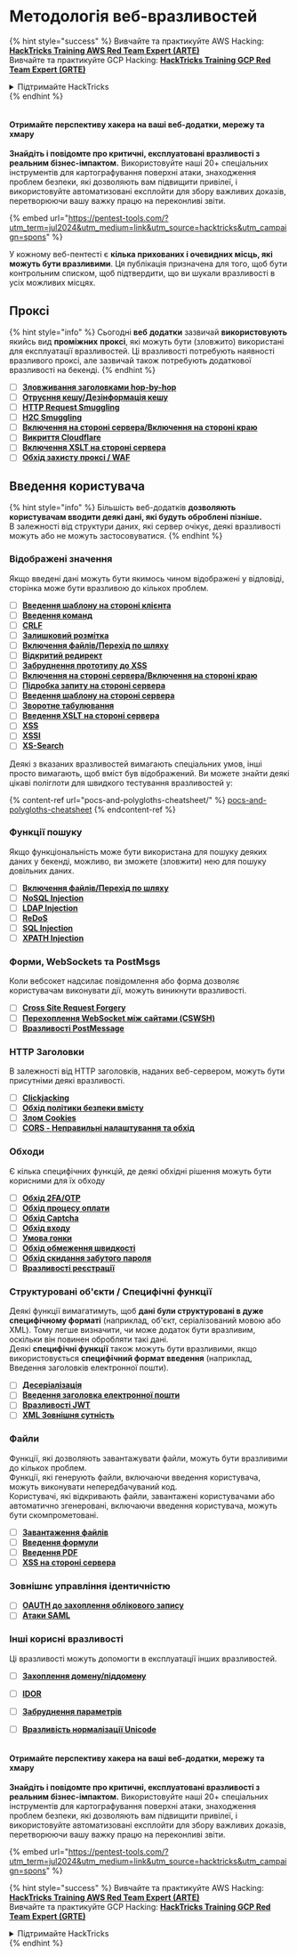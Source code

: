 # Методологія веб-вразливостей

{% hint style="success" %}
Вивчайте та практикуйте AWS Hacking:<img src="/.gitbook/assets/arte.png" alt="" data-size="line">[**HackTricks Training AWS Red Team Expert (ARTE)**](https://training.hacktricks.xyz/courses/arte)<img src="/.gitbook/assets/arte.png" alt="" data-size="line">\
Вивчайте та практикуйте GCP Hacking: <img src="/.gitbook/assets/grte.png" alt="" data-size="line">[**HackTricks Training GCP Red Team Expert (GRTE)**<img src="/.gitbook/assets/grte.png" alt="" data-size="line">](https://training.hacktricks.xyz/courses/grte)

<details>

<summary>Підтримайте HackTricks</summary>

* Перевірте [**плани підписки**](https://github.com/sponsors/carlospolop)!
* **Приєднуйтесь до** 💬 [**групи Discord**](https://discord.gg/hRep4RUj7f) або [**групи Telegram**](https://t.me/peass) або **слідкуйте** за нами в **Twitter** 🐦 [**@hacktricks\_live**](https://twitter.com/hacktricks\_live)**.**
* **Діліться хакерськими трюками, надсилаючи PR до** [**HackTricks**](https://github.com/carlospolop/hacktricks) та [**HackTricks Cloud**](https://github.com/carlospolop/hacktricks-cloud) репозиторіїв на GitHub.

</details>
{% endhint %}

<figure><img src="/.gitbook/assets/pentest-tools.svg" alt=""><figcaption></figcaption></figure>

#### Отримайте перспективу хакера на ваші веб-додатки, мережу та хмару

**Знайдіть і повідомте про критичні, експлуатовані вразливості з реальним бізнес-імпактом.** Використовуйте наші 20+ спеціальних інструментів для картографування поверхні атаки, знаходження проблем безпеки, які дозволяють вам підвищити привілеї, і використовуйте автоматизовані експлойти для збору важливих доказів, перетворюючи вашу важку працю на переконливі звіти.

{% embed url="https://pentest-tools.com/?utm_term=jul2024&utm_medium=link&utm_source=hacktricks&utm_campaign=spons" %}


У кожному веб-пентесті є **кілька прихованих і очевидних місць, які можуть бути вразливими**. Ця публікація призначена для того, щоб бути контрольним списком, щоб підтвердити, що ви шукали вразливості в усіх можливих місцях.

## Проксі

{% hint style="info" %}
Сьогодні **веб** **додатки** зазвичай **використовують** якийсь вид **проміжних** **проксі**, які можуть бути (зловжито) використані для експлуатації вразливостей. Ці вразливості потребують наявності вразливого проксі, але зазвичай також потребують додаткової вразливості на бекенді.
{% endhint %}

* [ ] [**Зловживання заголовками hop-by-hop**](abusing-hop-by-hop-headers.md)
* [ ] [**Отруєння кешу/Дезінформація кешу**](cache-deception/)
* [ ] [**HTTP Request Smuggling**](http-request-smuggling/)
* [ ] [**H2C Smuggling**](h2c-smuggling.md)
* [ ] [**Включення на стороні сервера/Включення на стороні краю**](server-side-inclusion-edge-side-inclusion-injection.md)
* [ ] [**Викриття Cloudflare**](../network-services-pentesting/pentesting-web/uncovering-cloudflare.md)
* [ ] [**Включення XSLT на стороні сервера**](xslt-server-side-injection-extensible-stylesheet-language-transformations.md)
* [ ] [**Обхід захисту проксі / WAF**](proxy-waf-protections-bypass.md)

## **Введення користувача**

{% hint style="info" %}
Більшість веб-додатків **дозволяють користувачам вводити деякі дані, які будуть оброблені пізніше.**\
В залежності від структури даних, які сервер очікує, деякі вразливості можуть або не можуть застосовуватися.
{% endhint %}

### **Відображені значення**

Якщо введені дані можуть бути якимось чином відображені у відповіді, сторінка може бути вразливою до кількох проблем.

* [ ] [**Введення шаблону на стороні клієнта**](client-side-template-injection-csti.md)
* [ ] [**Введення команд**](command-injection.md)
* [ ] [**CRLF**](crlf-0d-0a.md)
* [ ] [**Залишковий розмітка**](dangling-markup-html-scriptless-injection/)
* [ ] [**Включення файлів/Перехід по шляху**](file-inclusion/)
* [ ] [**Відкритий редирект**](open-redirect.md)
* [ ] [**Забруднення прототипу до XSS**](deserialization/nodejs-proto-prototype-pollution/#client-side-prototype-pollution-to-xss)
* [ ] [**Включення на стороні сервера/Включення на стороні краю**](server-side-inclusion-edge-side-inclusion-injection.md)
* [ ] [**Підробка запиту на стороні сервера**](ssrf-server-side-request-forgery/)
* [ ] [**Введення шаблону на стороні сервера**](ssti-server-side-template-injection/)
* [ ] [**Зворотне табулювання**](reverse-tab-nabbing.md)
* [ ] [**Введення XSLT на стороні сервера**](xslt-server-side-injection-extensible-stylesheet-language-transformations.md)
* [ ] [**XSS**](xss-cross-site-scripting/)
* [ ] [**XSSI**](xssi-cross-site-script-inclusion.md)
* [ ] [**XS-Search**](xs-search/)

Деякі з вказаних вразливостей вимагають спеціальних умов, інші просто вимагають, щоб вміст був відображений. Ви можете знайти деякі цікаві поліглоти для швидкого тестування вразливостей у:

{% content-ref url="pocs-and-polygloths-cheatsheet/" %}
[pocs-and-polygloths-cheatsheet](pocs-and-polygloths-cheatsheet/)
{% endcontent-ref %}

### **Функції пошуку**

Якщо функціональність може бути використана для пошуку деяких даних у бекенді, можливо, ви зможете (зловжити) нею для пошуку довільних даних.

* [ ] [**Включення файлів/Перехід по шляху**](file-inclusion/)
* [ ] [**NoSQL Injection**](nosql-injection.md)
* [ ] [**LDAP Injection**](ldap-injection.md)
* [ ] [**ReDoS**](regular-expression-denial-of-service-redos.md)
* [ ] [**SQL Injection**](sql-injection/)
* [ ] [**XPATH Injection**](xpath-injection.md)

### **Форми, WebSockets та PostMsgs**

Коли вебсокет надсилає повідомлення або форма дозволяє користувачам виконувати дії, можуть виникнути вразливості.

* [ ] [**Cross Site Request Forgery**](csrf-cross-site-request-forgery.md)
* [ ] [**Перехоплення WebSocket між сайтами (CSWSH)**](websocket-attacks.md)
* [ ] [**Вразливості PostMessage**](postmessage-vulnerabilities/)

### **HTTP Заголовки**

В залежності від HTTP заголовків, наданих веб-сервером, можуть бути присутніми деякі вразливості.

* [ ] [**Clickjacking**](clickjacking.md)
* [ ] [**Обхід політики безпеки вмісту**](content-security-policy-csp-bypass/)
* [ ] [**Злом Cookies**](hacking-with-cookies/)
* [ ] [**CORS - Неправильні налаштування та обхід**](cors-bypass.md)

### **Обходи**

Є кілька специфічних функцій, де деякі обхідні рішення можуть бути корисними для їх обходу

* [ ] [**Обхід 2FA/OTP**](2fa-bypass.md)
* [ ] [**Обхід процесу оплати**](bypass-payment-process.md)
* [ ] [**Обхід Captcha**](captcha-bypass.md)
* [ ] [**Обхід входу**](login-bypass/)
* [ ] [**Умова гонки**](race-condition.md)
* [ ] [**Обхід обмеження швидкості**](rate-limit-bypass.md)
* [ ] [**Обхід скидання забутого пароля**](reset-password.md)
* [ ] [**Вразливості реєстрації**](registration-vulnerabilities.md)

### **Структуровані об'єкти / Специфічні функції**

Деякі функції вимагатимуть, щоб **дані були структуровані в дуже специфічному форматі** (наприклад, об'єкт, серіалізований мовою або XML). Тому легше визначити, чи може додаток бути вразливим, оскільки він повинен обробляти такі дані.\
Деякі **специфічні функції** також можуть бути вразливими, якщо використовується **специфічний формат введення** (наприклад, Введення заголовків електронної пошти).

* [ ] [**Десеріалізація**](deserialization/)
* [ ] [**Введення заголовка електронної пошти**](email-injections.md)
* [ ] [**Вразливості JWT**](hacking-jwt-json-web-tokens.md)
* [ ] [**XML Зовнішня сутність**](xxe-xee-xml-external-entity.md)

### Файли

Функції, які дозволяють завантажувати файли, можуть бути вразливими до кількох проблем.\
Функції, які генерують файли, включаючи введення користувача, можуть виконувати непередбачуваний код.\
Користувачі, які відкривають файли, завантажені користувачами або автоматично згенеровані, включаючи введення користувача, можуть бути скомпрометовані.

* [ ] [**Завантаження файлів**](file-upload/)
* [ ] [**Введення формули**](formula-csv-doc-latex-ghostscript-injection.md)
* [ ] [**Введення PDF**](xss-cross-site-scripting/pdf-injection.md)
* [ ] [**XSS на стороні сервера**](xss-cross-site-scripting/server-side-xss-dynamic-pdf.md)

### **Зовнішнє управління ідентичністю**

* [ ] [**OAUTH до захоплення облікового запису**](oauth-to-account-takeover.md)
* [ ] [**Атаки SAML**](saml-attacks/)

### **Інші корисні вразливості**

Ці вразливості можуть допомогти в експлуатації інших вразливостей.

* [ ] [**Захоплення домену/піддомену**](domain-subdomain-takeover.md)
* [ ] [**IDOR**](idor.md)
* [ ] [**Забруднення параметрів**](parameter-pollution.md)
* [ ] [**Вразливість нормалізації Unicode**](unicode-injection/)


<figure><img src="/.gitbook/assets/pentest-tools.svg" alt=""><figcaption></figcaption></figure>

#### Отримайте перспективу хакера на ваші веб-додатки, мережу та хмару

**Знайдіть і повідомте про критичні, експлуатовані вразливості з реальним бізнес-імпактом.** Використовуйте наші 20+ спеціальних інструментів для картографування поверхні атаки, знаходження проблем безпеки, які дозволяють вам підвищити привілеї, і використовуйте автоматизовані експлойти для збору важливих доказів, перетворюючи вашу важку працю на переконливі звіти.

{% embed url="https://pentest-tools.com/?utm_term=jul2024&utm_medium=link&utm_source=hacktricks&utm_campaign=spons" %}


{% hint style="success" %}
Вивчайте та практикуйте AWS Hacking:<img src="/.gitbook/assets/arte.png" alt="" data-size="line">[**HackTricks Training AWS Red Team Expert (ARTE)**](https://training.hacktricks.xyz/courses/arte)<img src="/.gitbook/assets/arte.png" alt="" data-size="line">\
Вивчайте та практикуйте GCP Hacking: <img src="/.gitbook/assets/grte.png" alt="" data-size="line">[**HackTricks Training GCP Red Team Expert (GRTE)**<img src="/.gitbook/assets/grte.png" alt="" data-size="line">](https://training.hacktricks.xyz/courses/grte)

<details>

<summary>Підтримайте HackTricks</summary>

* Перевірте [**плани підписки**](https://github.com/sponsors/carlospolop)!
* **Приєднуйтесь до** 💬 [**групи Discord**](https://discord.gg/hRep4RUj7f) або [**групи Telegram**](https://t.me/peass) або **слідкуйте** за нами в **Twitter** 🐦 [**@hacktricks\_live**](https://twitter.com/hacktricks\_live)**.**
* **Діліться хакерськими трюками, надсилаючи PR до** [**HackTricks**](https://github.com/carlospolop/hacktricks) та [**HackTricks Cloud**](https://github.com/carlospolop/hacktricks-cloud) репозиторіїв на GitHub.

</details>
{% endhint %}
